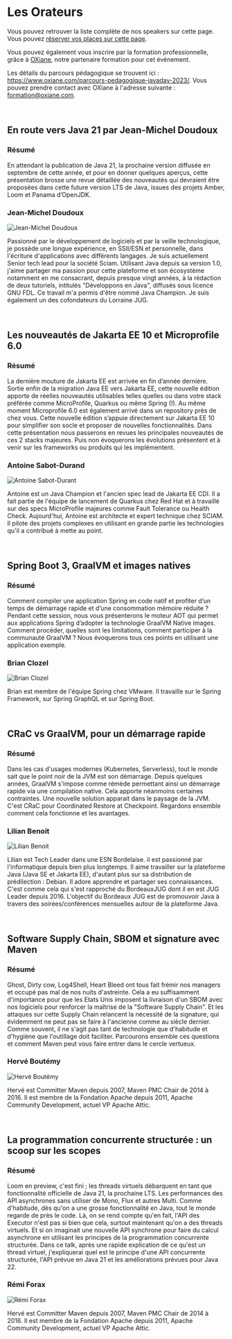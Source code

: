 # Les Orateurs

<!-- MACRO{snippet|debug=false|ignoreDownloadError=false|verbatim=false|file=src/site/resources/fragments/breadcrum.snippet.html} -->

Vous pouvez retrouver la liste complète de nos speakers sur cette page. Vous pouvez [réserver vos places sur cette page](https://www.helloasso.com/associations/bjpc/evenements/paris-jug-s-java-day-2023).

Vous pouvez également vous inscrire par la formation professionnelle, grâce à [OXiane](https://www.oxiane.com/), notre partenaire formation pour cet événement.

Les détails du parcours pédagogique se trouvent ici : <https://www.oxiane.com/parcours-pedagogique-javaday-2023/>. Vous pouvez prendre contact avec OXiane à l'adresse suivante : [formation@oxiane.com](mailto:formation@oxiane.com).


<a id="jean-michel">&nbsp;</a>

## En route vers Java 21 par Jean-Michel Doudoux

### Résumé

En attendant la publication de Java 21, la prochaine version diffusée en septembre de cette année, et pour en donner quelques aperçus, cette présentation brosse une revue détaillée des nouveautés qui devraient être proposées dans cette future version LTS de Java, issues des projets Amber, Loom et Panama d’OpenJDK.

### Jean-Michel Doudoux

![Jean-Michel Doudoux](images/speakers/jmdoudoux.jpg)

Passionné par le développement de logiciels et par la veille technologique, je possède une longue expérience, en SSII/ESN et personnelle, dans l'écriture d'applications avec différents langages. Je suis actuellement Senior tech lead pour la société Sciam. Utilisant Java depuis sa version 1.0, j'aime partager ma passion pour cette plateforme et son écosystème notamment en me consacrant, depuis presque vingt années, à la rédaction de deux tutoriels, intitulés "Développons en Java", diffusés sous licence GNU FDL. Ce travail m'a permis d'être nommé Java Champion. Je suis également un des cofondateurs du Lorraine JUG.


<a id="antoine">&nbsp;</a>

## Les nouveautés de Jakarta EE 10 et Microprofile 6.0

### Résumé

La dernière mouture de Jakarta EE est arrivée en fin d’année dernière. Sortie enfin de la migration Java EE vers Jakarta EE, cette nouvelle édition apporte de réelles nouveautés utilisables telles quelles ou dans votre stack préférée comme MicroProfile, Quarkus ou même Spring (!).
Au même moment Microprofile 6.0 est également arrivé dans un repository près de chez vous. Cette nouvelle édition s’appuie directement sur Jakarta EE 10 pour simplifier son socle et proposer de nouvelles fonctionnalités.
Dans cette présentation nous passerons en revues les principales nouveautés de ces 2 stacks majeures. Puis non évoquerons les évolutions présentent et à venir sur les frameworks ou produits qui les implémentent.

### Antoine Sabot-Durand

![Antoine Sabot-Durant](images/speakers/Antoine-Sabot-Durant.jpg)

Antoine est un Java Champion et l'ancien spec lead de Jakarta EE CDI. Il a fait partie de l'équipe de lancement de Quarkus chez Red Hat et à travaillé sur des specs MicroProfile majeures comme Fault Tolerance ou Health Check. Aujourd'hui, Antoine est architecte et expert technique chez SCIAM. Il pilote des projets complexes en utilisant en grande partie les technologies qu'il a contribué à mette au point.


<a id="brian">&nbsp;</a>

## Spring Boot 3, GraalVM et images natives

### Résumé

Comment compiler une application Spring en code natif et profiter d’un temps de démarrage rapide et d’une consommation mémoire réduite ?
Pendant cette session, nous vous présenterons le moteur AOT qui permet aux applications Spring d’adopter la technologie GraalVM Native images.
Comment procéder, quelles sont les limitations, comment participer à la communauté GraalVM ? Nous évoquerons tous ces points en utilisant une application exemple.

### Brian Clozel

![Brian Clozel](images/speakers/Brian-Clozel.jpg)

Brian est membre de l'équipe Spring chez VMware. Il travaille sur le Spring Framework, sur Spring GraphQL et sur Spring Boot.


<a id="lilian">&nbsp;</a>

## CRaC vs GraalVM, pour un démarrage rapide

### Résumé

Dans les cas d'usages modernes (Kubernetes, Serverless), tout le monde sait que le point noir de la JVM est son démarrage.
Depuis quelques années, GraalVM s'impose comme rémède permettant ainsi un démarrage rapide via une compilation native. Cela apporte néanmoins certaines contraintes.
Une nouvelle solution apparait dans le paysage de la JVM. C'est CRaC pour Coordinated Restore at Checkpoint. Regardons ensemble comment cela fonctionne et les avantages.

### Lilian Benoit

![Lilian Benoit](images/speakers/Lilian-Benoit.png)

Lilian est Tech Leader dans une ESN Bordelaise. il est passionné par l'informatique depuis bien plus longtemps. Il aime travailler sur la plateforme Java (Java SE et Jakarta EE), d'autant plus sur sa distribution de prédilection : Debian.
Il adore apprendre et partager ses connaissances. C'est comme cela qui s'est rapproché du BordeauxJUG dont il en est JUG Leader depuis 2016. L'objectif du Bordeaux JUG est de promouvoir Java à travers des soirées/conférences mensuelles autour de la plateforme Java.


<a id="herve">&nbsp;</a>

## Software Supply Chain, SBOM et signature avec Maven

### Résumé

Ghost, Dirty cow, Log4Shell, Heart Bleed ont tous fait frémir nos managers et occupé pas mal de nos nuits d'astreinte. Cela a eu suffisamment d'importance pour que les Etats Unis imposent la livraison d'un SBOM avec nos logiciels pour renforcer la maîtrise de la "Software Supply Chain".
Et les attaques sur cette Supply Chain relancent la nécessité de la signature, qui évidemment ne peut pas se faire à l'ancienne comme au siècle dernier.
Comme souvent, il ne s'agit pas tant de technologie que d'habitude et d'hygiène que l'outillage doit faciliter.
Parcourons ensemble ces questions et comment Maven peut vous faire entrer dans le cercle vertueux.

### Hervé Boutémy

![Hervé Boutémy](images/speakers/Herve-Boutemy.jpg)

Hervé est Committer Maven depuis 2007, Maven PMC Chair de 2014 à 2016. Il est membre de la Fondation Apache depuis 2011, Apache Community Development, actuel VP Apache Attic.


<a id="remi">&nbsp;</a>

## La programmation concurrente structurée : un scoop sur les scopes

### Résumé

Loom en preview, c'est fini ; les threads virtuels débarquent en tant que fonctionnalité officielle de Java 21, la prochaine LTS. Les performances des API asynchrones sans utiliser de Mono, Flux et autres Multi. Comme d'habitude, dès qu'on a une grosse fonctionnalité en Java, tout le monde regarde de près le code. Là, on se rend compte qu'en fait, l'API des Executor n'est pas si bien que cela, surtout maintenant qu'on a des threads virtuels. Et si on imaginait une nouvelle API synchrone pour faire du calcul asynchrone en utilisant les principes de la programmation concurrente structurée. Dans ce talk, après une rapide explication de ce qu'est un thread virtuel, j'expliquerai quel est le principe d'une API concurrente structurée, l'API prévue en Java 21 et les améliorations prévues pour Java 22. 

### Rémi Forax

![Rémi Forax](images/speakers/Remi-Forax.jpg)

Hervé est Committer Maven depuis 2007, Maven PMC Chair de 2014 à 2016. Il est membre de la Fondation Apache depuis 2011, Apache Community Development, actuel VP Apache Attic.
